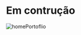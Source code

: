 # Em contrução
![homePortoflio](https://github.com/WesleyFerreira97/portfolio/assets/7539166/ef41b842-6ae8-4580-9f06-b33370308af1)
